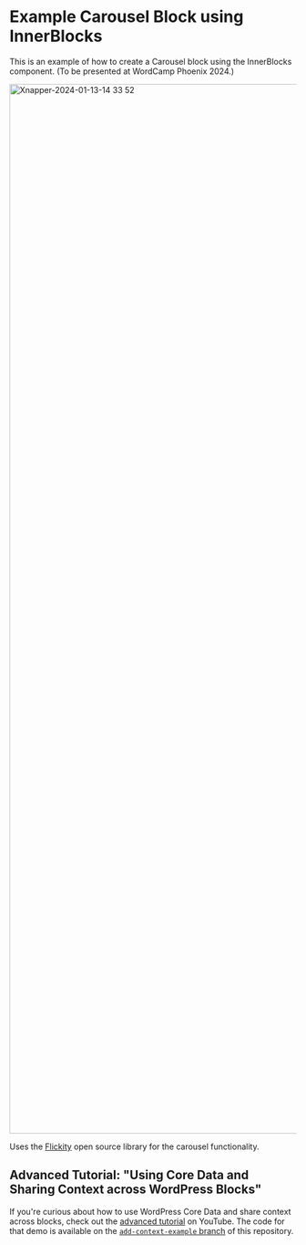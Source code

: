 # Example Carousel Block using InnerBlocks

This is an example of how to create a Carousel block using the InnerBlocks component. (To be presented at WordCamp Phoenix 2024.)

<img width="1840" alt="Xnapper-2024-01-13-14 33 52" src="https://github.com/bacoords/wcphx-2024/assets/6867360/ff22bc66-afcb-490c-8f40-f37582c62019">

Uses the [Flickity](https://flickity.metafizzy.co/) open source library for the carousel functionality.


## Advanced Tutorial: "Using Core Data and Sharing Context across WordPress Blocks"

If you're curious about how to use WordPress Core Data and share context across blocks, check out the [advanced tutorial](https://youtu.be/80r2ZVIvh_s) on YouTube. The code for that demo is available on the [`add-context-example` branch](https://github.com/bacoords/wcphx-2024/tree/add-context-example) of this repository.
